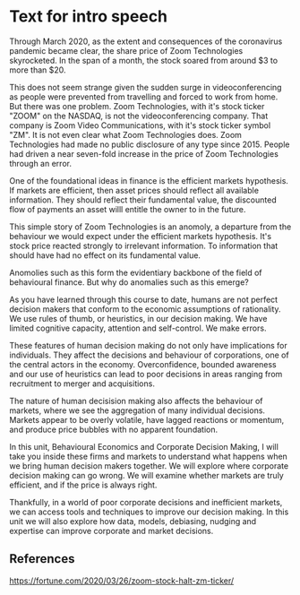 # Text for intro speech

Through March 2020, as the extent and consequences of the coronavirus pandemic became clear, the share price of Zoom Technologies skyrocketed. In the span of a month, the stock soared from around $3 to more than $20.

This does not seem strange given the sudden surge in videoconferencing as people were prevented from travelling and forced to work from home. But there was one problem. Zoom Technologies, with it's stock ticker "ZOOM" on the NASDAQ, is not the videoconferencing company. That company is Zoom Video Communications, with it's stock ticker symbol "ZM". It is not even clear what Zoom Technologies does. Zoom Technologies had made no public disclosure of any type since 2015. People had driven a near seven-fold increase in the price of Zoom Technologies through an error.

One of the foundational ideas in finance is the efficient markets hypothesis. If markets are efficient, then asset prices should reflect all available information. They should reflect their fundamental value, the discounted flow of payments an asset willl entitle the owner to in the future.

This simple story of Zoom Technologies is an anomoly, a departure from the behaviour we would expect under the efficient markets hypothesis. It's stock price reacted strongly to irrelevant information. To information that should have had no effect on its fundamental value.

Anomolies such as this form the evidentiary backbone of the field of behavioural finance. But why do anomalies such as this emerge?

As you have learned through this course to date, humans are not perfect decision makers that conform to the economic assumptions of rationality. We use rules of thumb, or heuristics, in our decision making. We have limited cognitive capacity, attention and self-control. We make errors. 

These features of human decision making do not only have implications for individuals. They affect the decisions and behaviour of corporations, one of the central actors in the economy. Overconfidence, bounded awareness and our use of heuristics can lead to poor decisions in areas ranging from recruitment to merger and acquisitions.

The nature of human decisision making also affects the behaviour of markets, where we see the aggregation of many individual decisions. Markets appear to be overly volatile, have lagged reactions or momentum, and produce price bubbles with no apparent foundation.

In this unit, Behavioural Economics and Corporate Decision Making, I will take you inside these firms and markets to understand what happens when we bring human decision makers together. We will explore where corporate decision making can go wrong. We will examine whether markets are truly efficient, and if the price is always right.

Thankfully, in a world of poor corporate decisions and inefficient markets, we can access tools and techniques to improve our decision making. In this unit we will also explore how data, models, debiasing, nudging and expertise can improve corporate and market decisions. 

## References

https://fortune.com/2020/03/26/zoom-stock-halt-zm-ticker/

